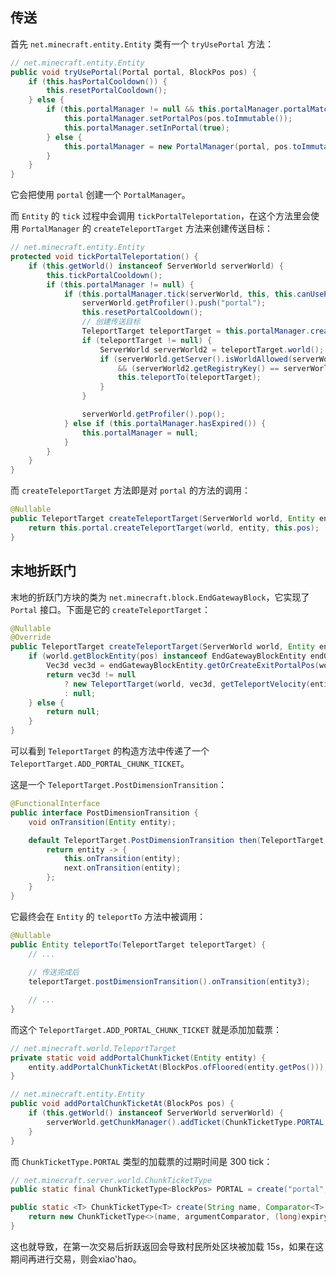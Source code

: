 ## 传送

首先 `net.minecraft.entity.Entity` 类有一个 `tryUsePortal` 方法：

```java
// net.minecraft.entity.Entity
public void tryUsePortal(Portal portal, BlockPos pos) {
    if (this.hasPortalCooldown()) {
        this.resetPortalCooldown();
    } else {
        if (this.portalManager != null && this.portalManager.portalMatches(portal)) {
            this.portalManager.setPortalPos(pos.toImmutable());
            this.portalManager.setInPortal(true);
        } else {
            this.portalManager = new PortalManager(portal, pos.toImmutable());
        }
    }
}
```

它会把使用 `portal` 创建一个 `PortalManager`。

而 `Entity` 的 `tick` 过程中会调用 `tickPortalTeleportation`，在这个方法里会使用 `PortalManager` 的 `createTeleportTarget` 方法来创建传送目标：

```java
// net.minecraft.entity.Entity
protected void tickPortalTeleportation() {
    if (this.getWorld() instanceof ServerWorld serverWorld) {
        this.tickPortalCooldown();
        if (this.portalManager != null) {
            if (this.portalManager.tick(serverWorld, this, this.canUsePortals(false))) {
                serverWorld.getProfiler().push("portal");
                this.resetPortalCooldown();
                // 创建传送目标
                TeleportTarget teleportTarget = this.portalManager.createTeleportTarget(serverWorld, this);
                if (teleportTarget != null) {
                    ServerWorld serverWorld2 = teleportTarget.world();
                    if (serverWorld.getServer().isWorldAllowed(serverWorld2)
                        && (serverWorld2.getRegistryKey() == serverWorld.getRegistryKey() || this.canTeleportBetween(serverWorld, serverWorld2))) {
                        this.teleportTo(teleportTarget);
                    }
                }

                serverWorld.getProfiler().pop();
            } else if (this.portalManager.hasExpired()) {
                this.portalManager = null;
            }
        }
    }
}
```

而 `createTeleportTarget` 方法即是对 `portal` 的方法的调用：

```java
@Nullable
public TeleportTarget createTeleportTarget(ServerWorld world, Entity entity) {
    return this.portal.createTeleportTarget(world, entity, this.pos);
}
```

## 末地折跃门

末地的折跃门方块的类为 `net.minecraft.block.EndGatewayBlock`，它实现了 `Portal` 接口。下面是它的 `createTeleportTarget`：

```java
@Nullable
@Override
public TeleportTarget createTeleportTarget(ServerWorld world, Entity entity, BlockPos pos) {
    if (world.getBlockEntity(pos) instanceof EndGatewayBlockEntity endGatewayBlockEntity) {
        Vec3d vec3d = endGatewayBlockEntity.getOrCreateExitPortalPos(world, pos);
        return vec3d != null
            ? new TeleportTarget(world, vec3d, getTeleportVelocity(entity), entity.getYaw(), entity.getPitch(), TeleportTarget.ADD_PORTAL_CHUNK_TICKET)
            : null;
    } else {
        return null;
    }
}
```

可以看到 `TeleportTarget` 的构造方法中传递了一个 `TeleportTarget.ADD_PORTAL_CHUNK_TICKET`。

这是一个 `TeleportTarget.PostDimensionTransition`：

```java
@FunctionalInterface
public interface PostDimensionTransition {
    void onTransition(Entity entity);

    default TeleportTarget.PostDimensionTransition then(TeleportTarget.PostDimensionTransition next) {
        return entity -> {
            this.onTransition(entity);
            next.onTransition(entity);
        };
    }
}
```

它最终会在 `Entity` 的 `teleportTo` 方法中被调用：

```java
@Nullable
public Entity teleportTo(TeleportTarget teleportTarget) { 
    // ...
    
    // 传送完成后
	teleportTarget.postDimensionTransition().onTransition(entity3);

    // ...
}
```

而这个 `TeleportTarget.ADD_PORTAL_CHUNK_TICKET` 就是添加加载票：

```java
// net.minecraft.world.TeleportTarget
private static void addPortalChunkTicket(Entity entity) {
    entity.addPortalChunkTicketAt(BlockPos.ofFloored(entity.getPos()));
}
```

```java
// net.minecraft.entity.Entity
public void addPortalChunkTicketAt(BlockPos pos) {
    if (this.getWorld() instanceof ServerWorld serverWorld) {
        serverWorld.getChunkManager().addTicket(ChunkTicketType.PORTAL, new ChunkPos(pos), 3, pos);
    }
}
```

而 `ChunkTicketType.PORTAL` 类型的加载票的过期时间是 300 tick：

```java
// net.minecraft.server.world.ChunkTicketType
public static final ChunkTicketType<BlockPos> PORTAL = create("portal", Vec3i::compareTo, 300);

public static <T> ChunkTicketType<T> create(String name, Comparator<T> argumentComparator, int expiryTicks) {
    return new ChunkTicketType<>(name, argumentComparator, (long)expiryTicks);
}
```

这也就导致，在第一次交易后折跃返回会导致村民所处区块被加载 15s，如果在这期间再进行交易，则会xiao'hao。

